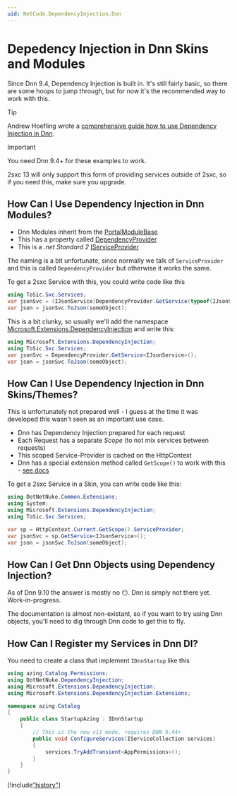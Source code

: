 ```yaml
---
uid: NetCode.DependencyInjection.Dnn
---
```


# Depedency Injection in Dnn Skins and Modules

Since Dnn 9.4, Dependency Injection is built in. 
It's still fairly basic, so there are some hoops to jump through, but for now it's the recommended way to work with this. 

> [!TIP]
> Andrew Hoefling wrote a [comprehensive guide how to use Dependency Injection in Dnn](https://www.andrewhoefling.com/Blog/Post/dnn-dependency-injection).

> [!IMPORTANT]
> You need Dnn 9.4+ for these examples to work. 
> 
> 2sxc 13 will only support this form of providing services outside of 2sxc, so if you need this, make sure you upgrade. 

## How Can I Use Dependency Injection in Dnn Modules?

* Dnn Modules inherit from the [PortalModuleBase](https://docs.dnncommunity.org/api/DotNetNuke.Entities.Modules.PortalModuleBase.html)
* This has a property called [DependencyProvider](https://docs.dnncommunity.org/api/DotNetNuke.Entities.Modules.PortalModuleBase.html#DotNetNuke_Entities_Modules_PortalModuleBase_DependencyProvider)
* This is a _.net Standard 2_ [IServiceProvider](https://docs.microsoft.com/en-us/dotnet/api/system.iserviceprovider)

The naming is a bit unfortunate, since normally we talk of `ServiceProvider` and this is called `DependencyProvider` but otherwise it works the same. 

To get a 2sxc Service with this, you could write code like this

```csharp
using ToSic.Sxc.Services;
var jsonSvc = (IJsonService)DependencyProvider.GetService(typeof(IJsonService));
var json = jsonSvc.ToJson(someObject);
```

This is a bit clunky, so usually we'll add the namespace [Microsoft.Extensions.DependencyInjection](https://docs.microsoft.com/en-us/dotnet/api/microsoft.extensions.dependencyinjection.serviceproviderserviceextensions) and write this:


```csharp
using Microsoft.Extensions.DependencyInjection;
using ToSic.Sxc.Services;
var jsonSvc = DependencyProvider.GetService<IJsonService>();
var json = jsonSvc.ToJson(someObject);
```

## How Can I Use Dependency Injection in Dnn Skins/Themes?

This is unfortunately not prepared well - I guess at the time it was developed this wasn't seen as an important use case. 

* Dnn has Dependency Injection prepared for each request
* Each Request has a separate _Scope_ (to not mix services between requests)
* This scoped Service-Provider is cached on the HttpContext
* Dnn has a special extension method called `GetScope()` to work with this - [see docs](https://github.com/dnnsoftware/Dnn.Platform/blob/develop/DNN%20Platform/Library/Common/Extensions/HttpContextDependencyInjectionExtensions.cs)

To get a 2sxc Service in a Skin, you can write code like this:

```csharp
using DotNetNuke.Common.Extensions;
using System;
using Microsoft.Extensions.DependencyInjection;
using ToSic.Sxc.Services;

var sp = HttpContext.Current.GetScope().ServiceProvider;
var jsonSvc = sp.GetService<IJsonService>();
var json = jsonSvc.ToJson(someObject);
```

## How Can I Get Dnn Objects using Dependency Injection?

As of Dnn 9.10 the answer is mostly no 😶. Dnn is simply not there yet. Work-in-progress.

The documentation is almost non-existant, so if you want to try using Dnn objects, you'll need to dig through Dnn code to get this to fly. 

## How Can I Register my Services in Dnn DI?

You need to create a class that implement `IDnnStartup` like this

```c#
using azing.Catalog.Permissions;
using DotNetNuke.DependencyInjection;
using Microsoft.Extensions.DependencyInjection;
using Microsoft.Extensions.DependencyInjection.Extensions;

namespace azing.Catalog
{
    public class StartupAzing : IDnnStartup
    {
        // This is the new v13 mode, requires DNN 9.44+
        public void ConfigureServices(IServiceCollection services)
        {
            services.TryAddTransient<AppPermissions>();
        }
    }
}

```

[!include["history"](../services/_history.md)]